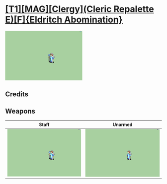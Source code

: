 # [\[T1\]\[MAG\]\[Clergy\]\(Cleric Repalette E\)\[F\]{Eldritch Abomination}](./%5BT1%5D%5BMAG%5D%5BClergy%5D(Cleric%20Repalette%20E)%5BF%5D%7BEldritch%20Abomination%7D)

<img src="./7.%20Staff/Staff_000.png" alt="[T1][MAG][Clergy](Cleric Repalette E)[F]{Eldritch Abomination} standing" />

## Credits



## Weapons


|Staff |Unarmed |
|  :---: | :---: |
| <img alt="Staff animation" src="./7.%20Staff/Staff.gif" /> | <img alt="Unarmed animation" src="./8.%20Unarmed/Unarmed.gif" /> |
